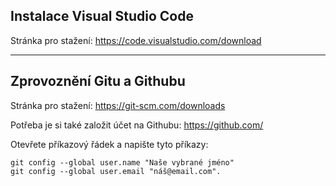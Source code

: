 ## Instalace Visual Studio Code

Stránka pro stažení: https://code.visualstudio.com/download

***

## Zprovoznění Gitu a Githubu

Stránka pro stažení: https://git-scm.com/downloads

Potřeba je si také založit účet na Githubu: https://github.com/

Otevřete příkazový řádek a napište tyto příkazy:

```
git config --global user.name "Naše vybrané jméno"
git config --global user.email "náš@email.com".
```

